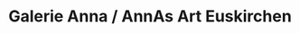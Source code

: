 ---
title: "Galerie Anna / AnnAs Art Euskirchen"
url: /euskirchen/galerie-anna-annas-art-euskirchen/
shop: Kunst
---